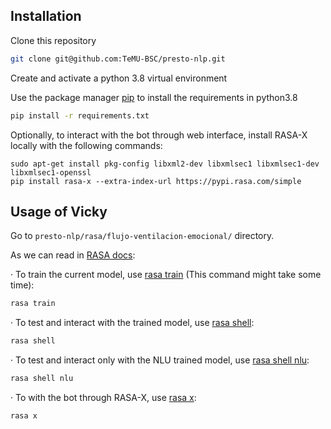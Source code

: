 ## Installation

Clone this repository

```bash
git clone git@github.com:TeMU-BSC/presto-nlp.git
```

Create and activate a python 3.8 virtual environment

Use the package manager [pip](https://pip.pypa.io/en/stable/) to install the requirements in python3.8

```bash
pip install -r requirements.txt
```


Optionally, to interact with the bot through web interface, install RASA-X locally with the following commands:

```
sudo apt-get install pkg-config libxml2-dev libxmlsec1 libxmlsec1-dev libxmlsec1-openssl
pip install rasa-x --extra-index-url https://pypi.rasa.com/simple
```


## Usage of Vicky

Go to `presto-nlp/rasa/flujo-ventilacion-emocional/` directory.

As we can read in [RASA docs](https://rasa.com/docs/rasa/2.x/command-line-interface):

· To train the current model, use [rasa train](https://rasa.com/docs/rasa/2.x/command-line-interface#rasa-train) (This command might take some time):

```bash
rasa train
```

· To test and interact with the trained model, use [rasa shell](https://rasa.com/docs/rasa/2.x/command-line-interface#rasa-shell):

```bash
rasa shell
```

· To test and interact only with the NLU trained model, use [rasa shell nlu](https://rasa.com/docs/rasa/2.x/command-line-interface#rasa-shell):

```bash
rasa shell nlu
```

· To with the bot through RASA-X, use [rasa x](https://legacy-docs-rasa-x.rasa.com/docs/rasa-x/0.42.x/installation-and-setup/install/local-mode/):

```bash
rasa x
```